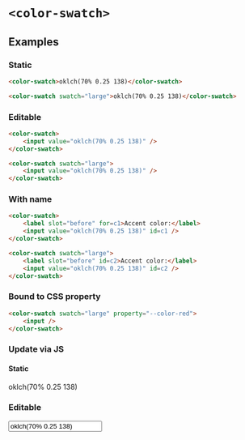 # `<color-swatch>`

## Examples

### Static

```html
<color-swatch>oklch(70% 0.25 138)</color-swatch>
```

```html
<color-swatch swatch="large">oklch(70% 0.25 138)</color-swatch>
```

### Editable

```html
<color-swatch>
	<input value="oklch(70% 0.25 138)" />
</color-swatch>
```

```html
<color-swatch swatch="large">
	<input value="oklch(70% 0.25 138)" />
</color-swatch>
```

### With name

```html
<color-swatch>
	<label slot="before" for=c1>Accent color:</label>
	<input value="oklch(70% 0.25 138)" id=c1 />
</color-swatch>
```

```html
<color-swatch swatch="large">
	<label slot="before" id=c2>Accent color:</label>
	<input value="oklch(70% 0.25 138)" id=c2 />
</color-swatch>
```

### Bound to CSS property

```html
<color-swatch swatch="large" property="--color-red">
	<input />
</color-swatch>
```

### Update via JS

#### Static

<color-swatch id="dynamic_static">oklch(70% 0.25 138)</color-swatch>
<script type="module">
	dynamic_static.color = "oklch(60% 0.15 0)"
</script>

### Editable

<color-swatch id="dynamic_editable">
	<input value="oklch(70% 0.25 138)" />
</color-swatch>
<script type="module">
	dynamic_editable.color = "oklch(60% 0.15 0)"
</script>